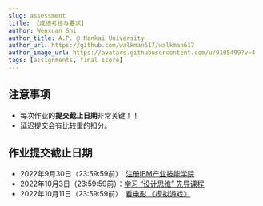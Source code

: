 ```yaml
---
slug: assessment
title: 【成绩考核与要求】
author: Wenxuan Shi
author_title: A.P. @ Nankai University
author_url: https://github.com/walkman617/walkman617
author_image_url: https://avatars.githubusercontent.com/u/9105499?v=4
tags: [assignments, final score]
---
```



## 注意事项
- 每次作业的**提交截止日期**非常关键！！
- 延迟提交会有比较重的扣分。

## 作业提交截止日期
- 2022年9月30日（23:59:59前）：[注册IBM产业技能学院](/blog/IBM-SA)
- 2022年10月3日（23:59:59前）：[学习 “设计思维” 先导课程](/blog/IBM-DesignThinking)
- 2022年10月11日（23:59:59前）：[看电影 《模拟游戏》](/blog/theImitationGame)